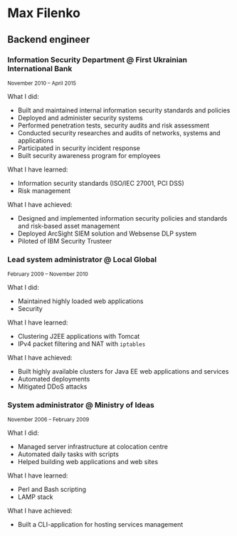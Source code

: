 Max Filenko
===========

Backend engineer
----------------

### Information Security Department @ First Ukrainian International Bank

<sup>November 2010 – April 2015</sup>

What I did:

* Built and maintained internal information security standards and policies
* Deployed and administer security systems
* Performed penetration tests, security audits and risk assessment
* Conducted security researches and audits of networks, systems and applications
* Participated in security incident response
* Built security awareness program for employees

What I have learned:

* Information security standards (ISO/IEC 27001, PCI DSS)
* Risk management

What I have achieved:

* Designed and implemented information security policies and standards and risk-based asset management
* Deployed ArcSight SIEM solution and Websense DLP system
* Piloted of IBM Security Trusteer

### Lead system administrator @ Local Global

<sup>February 2009 – November 2010</sup>

What I did:

* Maintained highly loaded web applications
* Security

What I have learned:

* Clustering J2EE applications with Tomcat
* IPv4 packet filtering and NAT with `iptables`

What I have achieved:

* Built highly available clusters for Java EE web applications and services
* Automated deployments
* Mitigated DDoS attacks

### System administrator @ Ministry of Ideas

<sup>November 2006 – February 2009</sup>

What I did:

* Managed server infrastructure at colocation centre
* Automated daily tasks with scripts
* Helped building web applications and web sites

What I have learned:

* Perl and Bash scripting
* LAMP stack

What I have achieved:

* Built a CLI-application for hosting services management
